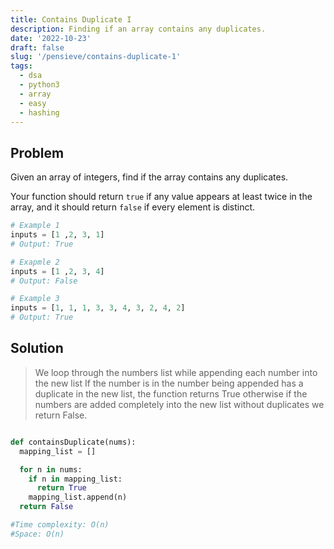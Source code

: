 ```yaml
---
title: Contains Duplicate I
description: Finding if an array contains any duplicates.
date: '2022-10-23'
draft: false
slug: '/pensieve/contains-duplicate-1'
tags:
  - dsa
  - python3
  - array
  - easy
  - hashing
---
```


## Problem 

Given an array of integers, find if the array contains any duplicates.

Your function should return `true` if any value appears at least twice in the array, and it should return `false` if every element is distinct.

```python:title=duplicate.py
# Example 1
inputs = [1 ,2, 3, 1]
# Output: True

# Exapmle 2
inputs = [1 ,2, 3, 4]
# Output: False

# Example 3
inputs = [1, 1, 1, 3, 3, 4, 3, 2, 4, 2]
# Output: True


```
## Solution

> We loop through the numbers list while appending each number into the new list
> If the number is in the number being appended has a duplicate in the new list,
> the function returns True otherwise if the numbers are added completely into the new list without duplicates we return False.
```python:title=duplicate.py

def containsDuplicate(nums):
  mapping_list = []

  for n in nums:
    if n in mapping_list:
      return True
    mapping_list.append(n)
  return False

#Time complexity: O(n)
#Space: O(n)
```